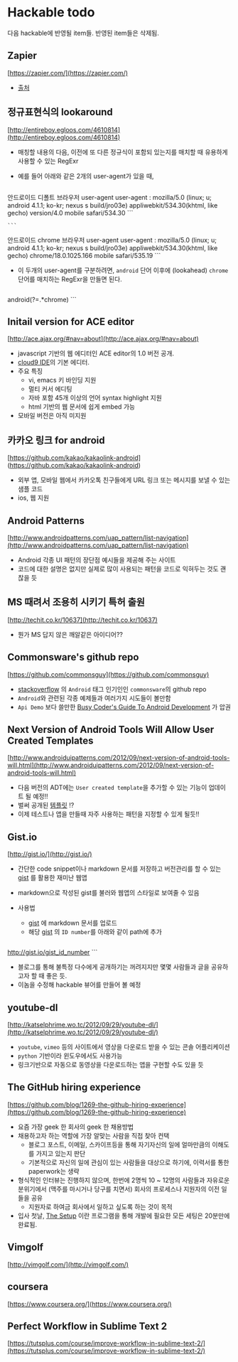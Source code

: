 # Hackable todo

다음 hackable에 반영될 item들. 반영된 item들은 삭제됨.

## Zapier

[https://zapier.com/](https://zapier.com/)

* [출처](https://plus.google.com/u/0/+xguru/posts/imghmZztevW)

## 정규표현식의 lookaround

[http://entireboy.egloos.com/4610814](http://entireboy.egloos.com/4610814)

* 매칭할 내용의 다음, 이전에 또 다른 정규식이 포함되 있는지를 매치할 때 유용하게 사용할 수 있는 RegExr
* 예를 들어 아래와 같은 2개의 user-agent가 있을 때,

	```
안드로이드 디폴트 브라우저 user-agent
user-agent : mozilla/5.0 (linux; u; android 4.1.1; ko-kr; nexus s build/jro03e) appliwebkit/534.30(khtml, like gecho) version/4.0 mobile safari/534.30
	```

	```
안드로이드 chrome 브라우저 user-agent
user-agent : mozilla/5.0 (linux; u; android 4.1.1; ko-kr; nexus s build/jro03e) appliwebkit/534.30(khtml, like gecho) chrome/18.0.1025.166 mobile safari/535.19
	```

* 이 두개의 user-agent를 구분하려면, `android` 단어 이후에 (lookahead) `chrome` 단어를 매치하는 RegExr을 만들면 된다.

	```
android(?=.*chrome)
	```

## Initail version for ACE editor

[http://ace.ajax.org/#nav=about](http://ace.ajax.org/#nav=about)

* javascript 기반의 웹 에디터인 ACE editor의 1.0 버전 공개.
* [cloud9 IDE](https://c9.io/)의 기본 에디터.
* 주요 특징
	* vi, emacs 키 바인딩 지원
	* 멀티 커서 에디팅
	* 자바 포함 45개 이상의 언어 syntax highlight 지원
	* html 기반의 웹 문서에 쉽게 embed 가능
* 모바일 버전은 아직 미지원

## 카카오 링크 for android

[https://github.com/kakao/kakaolink-android] (https://github.com/kakao/kakaolink-android)

* 외부 앱, 모바일 웹에서 카카오톡 친구들에게 URL 링크 또는 메시지를 보낼 수 있는 샘플 코드
* ios, 웹 지원

## Android Patterns

[http://www.androidpatterns.com/uap_pattern/list-navigation](http://www.androidpatterns.com/uap_pattern/list-navigation)

* Android 각종 UI 패턴의 장단점 예시들을 제공해 주는 사이트
* 코드에 대한 설명은 없지만 실제로 많이 사용되는 패턴을 코드로 익혀두는 것도 괜찮을 듯

## MS 때려서 조용히 시키기 특허 출원

[http://techit.co.kr/10637](http://techit.co.kr/10637)

* 뭔가 MS 답지 않은 깨알같은 아이디어??

## Commonsware's github repo

[https://github.com/commonsguy](https://github.com/commonsguy)

* [stackoverflow](http://stackoverflow.com/users/115145/commonsware) 의 `Android` 태그 인기인인 `commonsware`의 github repo
* `Android`와 관련된 각종 예제들과 여러가지 시도들이 볼만함
* `Api Demo` 보다 쓸만한 [Busy Coder's Guide To Android Development](https://github.com/commonsguy/cw-android) 가 압권

## Next Version of Android Tools Will Allow User Created Templates

[http://www.androiduipatterns.com/2012/09/next-version-of-android-tools-will.html](http://www.androiduipatterns.com/2012/09/next-version-of-android-tools-will.html)

* 다음 버전의 ADT에는 `User created template`을 추가할 수 있는 기능이 업데이트 될 예정!!
* 벌써 공개된 [템플릿](https://github.com/jgilfelt/android-adt-templates) !?
* 이제 테스트나 앱을 만들때 자주 사용하는 패턴을 지정할 수 있게 될듯!!

## Gist.io

[http://gist.io/](http://gist.io/)

* 간단한 code snippet이나 markdown 문서를 저장하고 버전관리를 할 수 있는 [gist](http://gist.github.com) 를 활용한 재미난 웹앱
* markdown으로 작성된 gist를 불러와 웹앱의 스타일로 보여줄 수 있음
* 사용법
	* [gist](http://gist.github.com) 에 markdown 문서를 업로드
	* 해당 [gist](http://gist.github.com) 의 `ID number`를 아래와 같이 path에 추가
	
	```
http://gist.io/gist_id_number
	```
* 블로그를 통해 불특정 다수에게 공개하기는 꺼려지지만 몇몇 사람들과 글을 공유하고자 할 때 좋은 듯.
* 이놈을 수정해 hackable 뷰어를 만들어 볼 예정

## youtube-dl

[http://katselphrime.wo.tc/2012/09/29/youtube-dl/](http://katselphrime.wo.tc/2012/09/29/youtube-dl/)

* `youtube`, `vimeo` 등의 사이트에서 영상을 다운로드 받을 수 있는 콘솔 어플리케이션
* `python` 기반이라 윈도우에서도 사용가능
* 링크기반으로 자동으로 동영상을 다운로드하는 앱을 구현할 수도 있을 듯

## The GitHub hiring experience

[https://github.com/blog/1269-the-github-hiring-experience](https://github.com/blog/1269-the-github-hiring-experience)

* 요즘 가장 geek 한 회사의 geek 한 채용방법
* 채용하고자 하는 역할에 가장 알맞는 사람을 직접 찾아 컨택
	* 블로그 포스트, 이메일, 스카이프등을 통해 자기자신의 일에 얼마만큼의 이해도를 가지고 있는지 판단
	* 기본적으로 자신의 일에 관심이 있는 사람들을 대상으로 하기에, 이력서를 통한 paperwork는 생략
* 형식적인 인터뷰는 진행하지 않으며, 한번에 2명씩 10 ~ 12명의 사람들과 자유로운 분위기에서 (맥주를 마시거나 당구를 치면서) 회사의 프로세스나 지원자의 이전 일들을 공유
	* 	지원자로 하여금 회사에서 일하고 싶도록 하는 것이 목적
* 입사 첫날, [The Setup](https://speakerdeck.com/u/wfarr/p/the-setup-managing-an-army-of-laptops-with-puppet) 이란 프로그램을 통해 개발에 필요한 모든 세팅은 20분만에 완료됨.

## Vimgolf

[http://vimgolf.com/](http://vimgolf.com/)

## coursera

[https://www.coursera.org/](https://www.coursera.org/)

## Perfect Workflow in Sublime Text 2

[https://tutsplus.com/course/improve-workflow-in-sublime-text-2/](https://tutsplus.com/course/improve-workflow-in-sublime-text-2/)

	